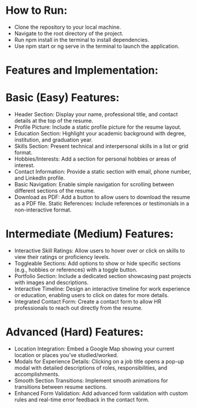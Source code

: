 
# How to Run:
- Clone the repository to your local machine.
- Navigate to the root directory of the project.
- Run npm install in the terminal to install dependencies.
- Use npm start or ng serve in the terminal to launch the application.


# Features and Implementation:

# Basic (Easy) Features:
- Header Section: Display your name, professional title, and contact details at the top of the resume.
- Profile Picture: Include a static profile picture for the resume layout.
- Education Section: Highlight your academic background with degree, institution, and graduation year.
- Skills Section: Present technical and interpersonal skills in a list or grid format.
- Hobbies/Interests: Add a section for personal hobbies or areas of interest.
- Contact Information: Provide a static section with email, phone number, and LinkedIn profile.
- Basic Navigation: Enable simple navigation for scrolling between different sections of the resume.
- Download as PDF: Add a button to allow users to download the resume as a PDF file.
Static References: Include references or testimonials in a non-interactive format.

# Intermediate (Medium) Features:

- Interactive Skill Ratings: Allow users to hover over or click on skills to view their ratings or proficiency levels.
- Toggleable Sections: Add options to show or hide specific sections (e.g., hobbies or references) with a toggle button.
- Portfolio Section: Include a dedicated section showcasing past projects with images and descriptions.
- Interactive Timeline: Design an interactive timeline for work experience or education, enabling users to click on dates for more details.
- Integrated Contact Form: Create a contact form to allow HR professionals to reach out directly from the resume.

# Advanced (Hard) Features:

- Location Integration: Embed a Google Map showing your current location or places you’ve studied/worked.
- Modals for Experience Details: Clicking on a job title opens a pop-up modal with detailed descriptions of roles, responsibilities, and accomplishments.
- Smooth Section Transitions: Implement smooth animations for transitions between resume sections.
- Enhanced Form Validation: Add advanced form validation with custom rules and real-time error feedback in the contact form.





